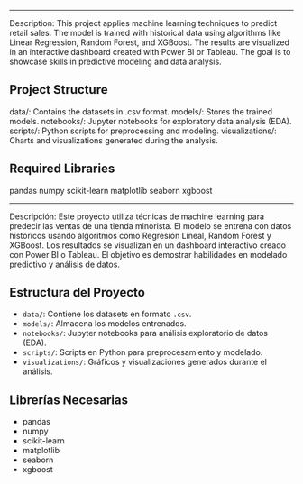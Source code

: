 ﻿---------------------------------------------------
Description: 
This project applies machine learning techniques to predict retail sales. The model is trained with historical data using algorithms like Linear Regression, Random Forest, and XGBoost. The results are visualized in an interactive dashboard created with Power BI or Tableau. The goal is to showcase skills in predictive modeling and data analysis.

## Project Structure
data/: Contains the datasets in .csv format.
models/: Stores the trained models.
notebooks/: Jupyter notebooks for exploratory data analysis (EDA).
scripts/: Python scripts for preprocessing and modeling.
visualizations/: Charts and visualizations generated during the analysis.

## Required Libraries
pandas
numpy
scikit-learn
matplotlib
seaborn
xgboost

---------------------------------------------------

Descripción: 
Este proyecto utiliza técnicas de machine learning para predecir las ventas de una tienda minorista. El modelo se entrena con datos históricos usando algoritmos como Regresión Lineal, Random Forest y XGBoost. Los resultados se visualizan en un dashboard interactivo creado con Power BI o Tableau. El objetivo es demostrar habilidades en modelado predictivo y análisis de datos.

## Estructura del Proyecto
- `data/`: Contiene los datasets en formato `.csv`.
- `models/`: Almacena los modelos entrenados.
- `notebooks/`: Jupyter notebooks para análisis exploratorio de datos (EDA).
- `scripts/`: Scripts en Python para preprocesamiento y modelado.
- `visualizations/`: Gráficos y visualizaciones generados durante el análisis.

## Librerías Necesarias
- pandas
- numpy
- scikit-learn
- matplotlib
- seaborn
- xgboost
